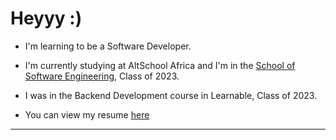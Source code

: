 # Heyyy :)
- I'm learning to be a Software Developer.
- I'm currently studying at AltSchool Africa and I'm in the [School of Software Engineering](https://altschoolafrica.com/schools/engineering), Class of 2023.
- I was in the Backend Development course in Learnable, Class of 2023.

- You can view my resume [here](#)

---
